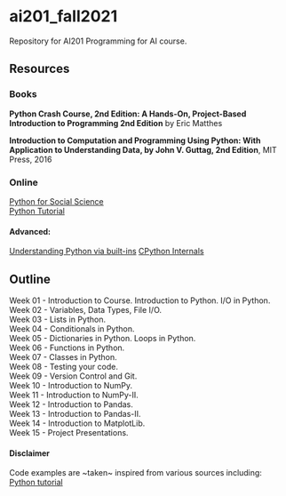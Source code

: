 # ai201_fall2021
Repository for AI201 Programming for AI course.

## Resources
### Books
**Python Crash Course, 2nd Edition: A Hands-On, Project-Based Introduction to Programming 2nd Edition**
by Eric Matthes 

**Introduction to Computation and Programming Using Python: With Application to Understanding Data, by John V. Guttag, 2nd Edition**, MIT Press, 2016

### Online
[Python for Social Science](https://gawron.sdsu.edu/python_for_ss/course_core/book_draft/index.html)  
[Python Tutorial](https://docs.python.org/3/tutorial/)

#### Advanced:
[Understanding Python via built-ins](https://sadh.life/post/builtins/)
[CPython Internals](https://www.youtube.com/playlist?list=PLwyG5wA5gIzgTFj5KgJJ15lxq5Cv6lo_0)

## Outline
Week 01 - Introduction to Course. Introduction to Python. I/O in Python.  
Week 02 - Variables, Data Types, File I/O.  
Week 03 - Lists in Python.  
Week 04 - Conditionals in Python.  
Week 05 - Dictionaries in Python.  Loops in Python.  
Week 06 - Functions in Python.  
Week 07 - Classes in Python.  
Week 08 - Testing your code.  
Week 09 - Version Control and Git.  
Week 10 - Introduction to NumPy.  
Week 11 - Introduction to NumPy-II.  
Week 12 - Introduction to Pandas.  
Week 13 - Introduction to Pandas-II.  
Week 14 - Introduction to MatplotLib.  
Week 15 - Project Presentations.  


#### Disclaimer
Code examples are ~taken~ inspired from various sources including:  
[Python tutorial](https://docs.python.org/3/tutorial/)  
